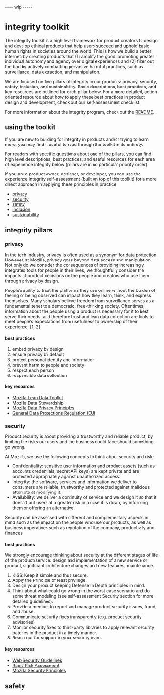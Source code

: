 ---- wip -----
# integrity toolkit

The integrity toolkit is a high level framework for product creators to design and develop ethical products that help users succeed and uphold basic human rights in societies around the world. This is how we build a better internet: by creating products that (1) amplify the good, promoting greater individual autonomy and agency over digital experiences and (2) filter out the bad by actively combatting pervasive harmful practices, such as surveillance, data extraction, and manipulation. 

We are focused on five pillars of integrity in our products: privacy, security, safety, inclusion, and sustainability. Basic descriptions, best practices, and key resources are outlined for each pillar below. For a more detailed, action-oriented resource about *how* to apply these best practices in product design and development, check out our self-assessment checklist.

For more information about the integrity program, check out the [README](https://github.com/MozillaDPX/integrity).


## using the toolkit
If you are new to building for integrity in products and/or trying to learn more, you may find it useful to read through the toolkit in its entirety. 

For readers with specific questions about one of the pillars, you can find high level descriptions, best practices, and useful resources for each area of experience integrity below (pillars are in no particular priority order). 

If you are a product owner, designer, or developer, you can use the experience integrity self-assessment (built on top of this toolkit) for a more direct approach in applying these principles in practice.

* [privacy](#privacy)
* [security](#security)
* [safety](#safety)
* [inclusion](#inclusion)
* [sustainability](#sustainability)

## integrity  pillars

### privacy
In the tech industry, privacy is often used as a synonym for data protection. However, at Mozilla, privacy goes beyond data access and manipulation. Not only do we consider the consequences of providing increasingly integrated tools for people in their lives; we thoughtfully consider the impacts of product decisions on the people and creators who use them through privacy by design.

People’s ability to trust the platforms they use online without the burden of feeling or being observed can impact how they learn, think, and express themselves. Many scholars believe freedom from surveillance serves as a fundamental tenet to a democratic, free-thinking society. Oftentimes, information about the people using a product is necessary for it to best serve their needs, and therefore trust and lean data collection are tools to meet people’s expectations from usefulness to ownership of their experience. [1, 2]

#### best practices
1. embed privacy by design
2. ensure privacy by default
3. protect personal identity and information
4. prevent harm to people and society
5. respect each person
6. responsible data collection

#### key resources
* [Mozilla Lean Data Toolkit](https://docs.google.com/document/d/1TJafYmeFT3LIQe6YPLEHWwh37PGbK2RunntDIaN2lL8/edit)
* [Mozilla Data Stewardship](https://wiki.mozilla.org/Firefox/Data_Collection)
* [Mozilla Data Privacy Principles](https://www.mozilla.org/en-US/privacy/principles/)
* [General Data Protections Regulation (EU)](https://gdpr-info.eu/)

### security
Product security is about providing a trustworthy and reliable product, by limiting the risks our users and the business could face should something go wrong.

At Mozilla, we use the following concepts to think about security and risk:
* Confidentiality: sensitive user information and product assets (such as accounts credentials, secret API keys) are kept private and are protected appropriately against unauthorized access.
* Integrity: the software, services and information we deliver to consumers are reliable, trustworthy and protected against malicious attempts at modifying it.
* Availability: we deliver a continuity of service and we design it so that it doesn’t put users at a greater risk in a case it is down, by informing them or offering an alternative.

Security can be assessed with different and complementary aspects in mind such as the impact on the people who use our products, as well as business imperatives such as reputation of the company, productivity and finances.

#### best practices
We strongly encourage thinking about security at the different stages of life of the product/service: design and implementation of a new service or product, significant architecture changes and new features, maintenance.

1. KISS: Keep it simple and thus secure.
2. Apply the Principle of least privilege.
3. Design your product keeping Defense In Depth principles in mind.
4. Think about what could go wrong in the worst case scenario and do some threat modeling (see self-assessment Security section for more detailed guidelines).
5. Provide a medium to report and manage product security issues, fraud, and abuse.
6. Communicate security fixes transparently (e.g. product security advisories)
7. Monitor security fixes to third-party libraries to apply relevant security patches in the product in a timely manner.
8. Reach out for support to your security team.

#### key resources
* [Web Security Guidelines](https://infosec.mozilla.org/guidelines/web_security.html)
* [Rapid Risk Assessment](https://infosec.mozilla.org/guidelines/risk/rapid_risk_assessment)
* [Mozilla Security Principles](https://infosec.mozilla.org/fundamentals/security_principles.html)

## safety






